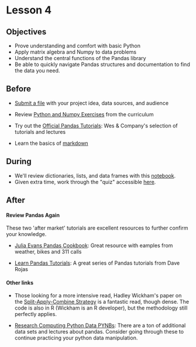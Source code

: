 # Lesson 4

## Objectives

* Prove understanding and comfort with basic Python
* Apply matrix algebra and Numpy to data problems
* Understand the central functions of the Pandas library
* Be able to quickly navigate Pandas structures and documentation to find the data you need.

## Before

* [Submit a file](https://drive.google.com/folderview?id=0B2_NWQOfrbk-eWN5SWItazBuSGc&usp=sharing) with your project idea, data sources, and audience

* Review [Python and Numpy Exercises](https://github.com/TeachingDataScience/data-science-course/tree/forstudentviewing/lesson03_numpy) from the curriculum

* Try out the [Official Pandas Tutorials](http://pandas.pydata.org/pandas-docs/stable/tutorials.html): Wes & Company's selection of tutorials and lectures

* Learn the basics of [markdown](http://daringfireball.net/projects/markdown/syntax)
  
## During

* We'll review dictionaries, lists, and data frames with this [notebook](http://nbviewer.ipython.org/github/teachingdatascience/data-science-course/blob/forstudentviewing/lesson04_pandas/lab04.ipynb).
* Given extra time, work through the "quiz" accessible [here](http://nbviewer.ipython.org/github/TeachingDataScience/data-science-course/blob/forstudentviewing/04_pandas/Lab_04_quiz.ipynb).


## After

#### Review Pandas Again

These two 'after market' tutorials are excellent resources to further confirm your knowledge.

* [Julia Evans Pandas Cookbook](https://github.com/jvns/pandas-cookbook): Great resource with eamples from weather, bikes and 311 calls

* [Learn Pandas Tutorials](https://bitbucket.org/hrojas/learn-pandas): A great series of Pandas tutorials from Dave Rojas

#### Other links

* Those looking for a more intensive read, Hadley Wickham's paper on the [Split-Apply-Combine Strategy](http://www.jstatsoft.org/v40/i01/paper) is a fantastic read, though dense. The code is also in R (Wickham is an R developer), but the methodology still perfectly applies.

* [Research Computing Python Data PYNBs](http://nbviewer.ipython.org/github/ResearchComputing/Meetup-Fall-2013/tree/master/python/): There are a ton of additional data sets and lectures about pandas. Consider going through these to continue practicing your python data manipulation.
